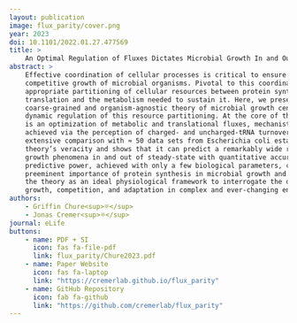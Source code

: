 ```yaml
---
layout: publication
image: flux_parity/cover.png
year: 2023
doi: 10.1101/2022.01.27.477569 
title: >
    An Optimal Regulation of Fluxes Dictates Microbial Growth In and Out of Steady-State
abstract: >
    Effective coordination of cellular processes is critical to ensure the
    competitive growth of microbial organisms. Pivotal to this coordination is the
    appropriate partitioning of cellular resources between protein synthesis via
    translation and the metabolism needed to sustain it. Here, we present a
    coarse-grained and organism-agnostic theory of microbial growth centered on the
    dynamic regulation of this resource partitioning. At the core of this regulation
    is an optimization of metabolic and translational fluxes, mechanistically
    achieved via the perception of charged- and uncharged-tRNA turnover. An
    extensive comparison with ≈ 50 data sets from Escherichia coli establishes the
    theory’s veracity and shows that it can predict a remarkably wide range of
    growth phenomena in and out of steady-state with quantitative accuracy. This
    predictive power, achieved with only a few biological parameters, cements the
    preeminent importance of protein synthesis in microbial growth and establishes
    the theory as an ideal physiological framework to interrogate the dynamics of
    growth, competition, and adaptation in complex and ever-changing environments. 
authors:
    - Griffin Chure<sup>⛧</sup>
    - Jonas Cremer<sup>⛧</sup>
journal: eLife
buttons:
    - name: PDF + SI
      icon: fas fa-file-pdf
      link: flux_parity/Chure2023.pdf
    - name: Paper Website
      icon: fas fa-laptop
      link: "https://cremerlab.github.io/flux_parity"
    - name: GitHub Repository
      icon: fab fa-github
      link: "https://github.com/cremerlab/flux_parity"
---
```


